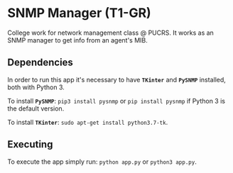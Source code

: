 # SNMP Manager (T1-GR)
College work for network management class @ PUCRS. It works as an SNMP manager to get info from an agent's MIB.

## Dependencies
In order to run this app it's necessary to have <strong>`TKinter`</strong> and <strong>`PySNMP`</strong> installed, both with Python 3.

To install <strong>`PySNMP`</strong>:
`pip3 install pysnmp` or `pip install pysnmp` if Python 3 is the default version.

To install <strong>`TKinter`</strong>:
`sudo apt-get install python3.7-tk`.

## Executing
To execute the app simply run: `python app.py` or `python3 app.py`.
